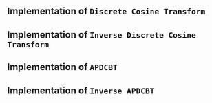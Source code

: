 ## Implementation of `Discrete Cosine Transform`

## Implementation of `Inverse Discrete Cosine Transform`

## Implementation of `APDCBT`

## Implementation of `Inverse APDCBT`